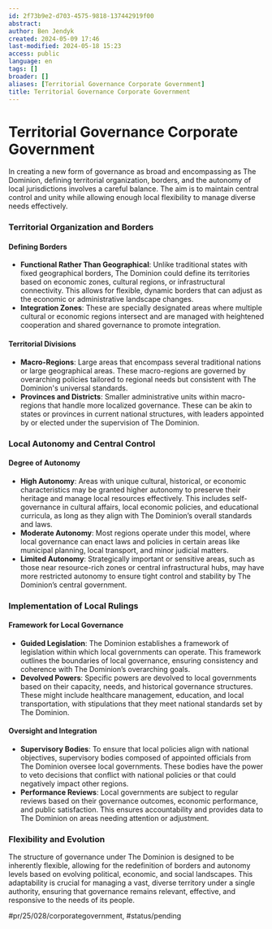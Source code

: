 ```yaml
---
id: 2f73b9e2-d703-4575-9818-137442919f00
abstract:
author: Ben Jendyk
created: 2024-05-09 17:46
last-modified: 2024-05-18 15:23
access: public
language: en
tags: []
broader: []
aliases: [Territorial Governance Corporate Government]
title: Territorial Governance Corporate Government
---
```


# Territorial Governance Corporate Government

In creating a new form of governance as broad and encompassing as The Dominion, defining territorial organization, borders, and the autonomy of local jurisdictions involves a careful balance. The aim is to maintain central control and unity while allowing enough local flexibility to manage diverse needs effectively.

### Territorial Organization and Borders

#### Defining Borders

- **Functional Rather Than Geographical**: Unlike traditional states with fixed geographical borders, The Dominion could define its territories based on economic zones, cultural regions, or infrastructural connectivity. This allows for flexible, dynamic borders that can adjust as the economic or administrative landscape changes.
- **Integration Zones**: These are specially designated areas where multiple cultural or economic regions intersect and are managed with heightened cooperation and shared governance to promote integration.

#### Territorial Divisions

- **Macro-Regions**: Large areas that encompass several traditional nations or large geographical areas. These macro-regions are governed by overarching policies tailored to regional needs but consistent with The Dominion's universal standards.
- **Provinces and Districts**: Smaller administrative units within macro-regions that handle more localized governance. These can be akin to states or provinces in current national structures, with leaders appointed by or elected under the supervision of The Dominion.

### Local Autonomy and Central Control

#### Degree of Autonomy

- **High Autonomy**: Areas with unique cultural, historical, or economic characteristics may be granted higher autonomy to preserve their heritage and manage local resources effectively. This includes self-governance in cultural affairs, local economic policies, and educational curricula, as long as they align with The Dominion’s overall standards and laws.
- **Moderate Autonomy**: Most regions operate under this model, where local governance can enact laws and policies in certain areas like municipal planning, local transport, and minor judicial matters.
- **Limited Autonomy**: Strategically important or sensitive areas, such as those near resource-rich zones or central infrastructural hubs, may have more restricted autonomy to ensure tight control and stability by The Dominion’s central government.

### Implementation of Local Rulings

#### Framework for Local Governance

- **Guided Legislation**: The Dominion establishes a framework of legislation within which local governments can operate. This framework outlines the boundaries of local governance, ensuring consistency and coherence with The Dominion’s overarching goals.
- **Devolved Powers**: Specific powers are devolved to local governments based on their capacity, needs, and historical governance structures. These might include healthcare management, education, and local transportation, with stipulations that they meet national standards set by The Dominion.

#### Oversight and Integration

- **Supervisory Bodies**: To ensure that local policies align with national objectives, supervisory bodies composed of appointed officials from The Dominion oversee local governments. These bodies have the power to veto decisions that conflict with national policies or that could negatively impact other regions.
- **Performance Reviews**: Local governments are subject to regular reviews based on their governance outcomes, economic performance, and public satisfaction. This ensures accountability and provides data to The Dominion on areas needing attention or adjustment.

### Flexibility and Evolution

The structure of governance under The Dominion is designed to be inherently flexible, allowing for the redefinition of borders and autonomy levels based on evolving political, economic, and social landscapes. This adaptability is crucial for managing a vast, diverse territory under a single authority, ensuring that governance remains relevant, effective, and responsive to the needs of its people.


#pr/25/028/corporategovernment, #status/pending
